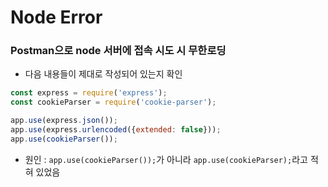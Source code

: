 # Node Error
### Postman으로 node 서버에 접속 시도 시 무한로딩
* 다음 내용들이 제대로 작성되어 있는지 확인
```javascript
const express = require('express');
const cookieParser = require('cookie-parser');

app.use(express.json());
app.use(express.urlencoded({extended: false}));
app.use(cookieParser());
```
* 원인 : <code>app.use(cookieParser());</code>가 아니라 <code>app.use(cookieParser);</code>라고 적혀 있었음